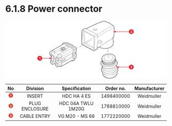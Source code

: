 # 6.1.8 Power connector

![](../../.gitbook/assets/image142.png)

| No | **Division** | Specification | Order no. | Manufacturer |
| :---: | :---: | :---: | :---: | :---: |
| ![Adobe Systems](../../.gitbook/assets/1.png) | INSERT | HDC HA 4 ES | 1498400000 | Weidmuller |
| ![Adobe Systems](../../.gitbook/assets/2.png) | PLUG ENCLOSURE | HDC 04A TWLU 1M20G | 1788810000 | Weidmuller |
| ![Adobe Systems](../../.gitbook/assets/3.png) | CABLE ENTRY | VG M20 - MS 68 | 1772220000 | Weidmuller |

